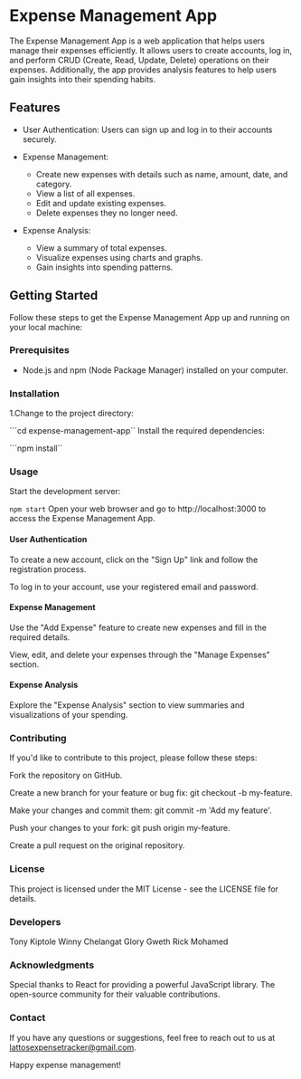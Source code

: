 # Expense Management App

The Expense Management App is a web application that helps users manage their expenses efficiently. It allows users to create accounts, log in, and perform CRUD (Create, Read, Update, Delete) operations on their expenses. Additionally, the app provides analysis features to help users gain insights into their spending habits.

## Features

- User Authentication: Users can sign up and log in to their accounts securely.

- Expense Management:
  - Create new expenses with details such as name, amount, date, and category.
  - View a list of all expenses.
  - Edit and update existing expenses.
  - Delete expenses they no longer need.

- Expense Analysis:
  - View a summary of total expenses.
  - Visualize expenses using charts and graphs.
  - Gain insights into spending patterns.

## Getting Started

Follow these steps to get the Expense Management App up and running on your local machine:

### Prerequisites

- Node.js and npm (Node Package Manager) installed on your computer.

### Installation

1.Change to the project directory:

```cd expense-management-app``
Install the required dependencies:

```npm install``
### Usage
Start the development server:

``npm start``
Open your web browser and go to http://localhost:3000 to access the Expense Management App.

#### User Authentication
To create a new account, click on the "Sign Up" link and follow the registration process.

To log in to your account, use your registered email and password.

#### Expense Management
Use the "Add Expense" feature to create new expenses and fill in the required details.

View, edit, and delete your expenses through the "Manage Expenses" section.

#### Expense Analysis
Explore the "Expense Analysis" section to view summaries and visualizations of your spending.

### Contributing
If you'd like to contribute to this project, please follow these steps:

Fork the repository on GitHub.

Create a new branch for your feature or bug fix: git checkout -b my-feature.

Make your changes and commit them: git commit -m 'Add my feature'.

Push your changes to your fork: git push origin my-feature.

Create a pull request on the original repository.

### License
This project is licensed under the MIT License - see the LICENSE file for details.

### Developers
Tony Kiptole
Winny Chelangat
Glory Gweth
Rick Mohamed

### Acknowledgments
Special thanks to React for providing a powerful JavaScript library.
The open-source community for their valuable contributions.

### Contact
If you have any questions or suggestions, feel free to reach out to us at lattosexpensetracker@gmail.com.

Happy expense management!